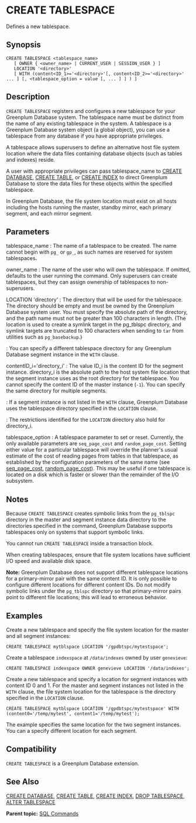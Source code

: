 # CREATE TABLESPACE 

Defines a new tablespace.

## <a id="section2"></a>Synopsis 

``` {#sql_command_synopsis}
CREATE TABLESPACE <tablespace_name>
   [ OWNER { <owner_name> | CURRENT_USER | SESSION_USER } ]
   LOCATION '<directory>' 
   [ WITH (content<ID_1>='<directory>'[, content<ID_2>='<directory>' ... ] [, <tablespace_option = value [, ... ] ] ) ]
```

## <a id="section3"></a>Description 

`CREATE TABLESPACE` registers and configures a new tablespace for your Greenplum Database system. The tablespace name must be distinct from the name of any existing tablespace in the system. A tablespace is a Greenplum Database system object \(a global object\), you can use a tablespace from any database if you have appropriate privileges.

A tablespace allows superusers to define an alternative host file system location where the data files containing database objects \(such as tables and indexes\) reside.

A user with appropriate privileges can pass tablespace\_name to [CREATE DATABASE](CREATE_DATABASE.html), [CREATE TABLE](CREATE_TABLE.html), or [CREATE INDEX](CREATE_INDEX.html) to direct Greenplum Database to store the data files for these objects within the specified tablespace.

In Greenplum Database, the file system location must exist on all hosts including the hosts running the master, standby mirror, each primary segment, and each mirror segment.

## <a id="section4"></a>Parameters 

tablespace\_name
:   The name of a tablespace to be created. The name cannot begin with `pg_` or `gp_`, as such names are reserved for system tablespaces.

owner\_name
:   The name of the user who will own the tablespace. If omitted, defaults to the user running the command. Only superusers can create tablespaces, but they can assign ownership of tablespaces to non-superusers.

LOCATION 'directory'
:   The directory that will be used for the tablespace. The directory should be empty and must be owned by the Greenplum Database system user. You must specify the absolute path of the directory, and the path name must not be greater than 100 characters in length. \(The location is used to create a symlink target in the pg\_tblspc directory, and symlink targets are truncated to 100 characters when sending to `tar` from utilities such as `pg_basebackup`.\)

:   You can specify a different tablespace directory for any Greenplum Database segment instance in the `WITH` clause.

contentID\_i='directory_i'
:   The value ID\_i is the content ID for the segment instance. directory\_i is the absolute path to the host system file location that the segment instance uses as the root directory for the tablespace. You cannot specify the content ID of the master instance \(`-1`\). You can specify the same directory for multiple segments.

:   If a segment instance is not listed in the `WITH` clause, Greenplum Database uses the tablespace directory specified in the `LOCATION` clause.

:   The restrictions identified for the `LOCATION` directory also hold for directory\_i.

tablespace\_option
:   A tablespace parameter to set or reset. Currently, the only available parameters are `seq_page_cost` and `random_page_cost`. Setting either value for a particular tablespace will override the planner's usual estimate of the cost of reading pages from tables in that tablespace, as established by the configuration parameters of the same name (see [seq_page_cost](../config_params/guc-list.html#seq_page_cost), [random_page_cost](../config_params/guc-list.html#random_page_cost)). This may be useful if one tablespace is located on a disk which is faster or slower than the remainder of the I/O subsystem.

## <a id="section5"></a>Notes 

Because `CREATE TABLESPACE` creates symbolic links from the `pg_tblspc` directory in the master and segment instance data directory to the directories specified in the command, Greenplum Database supports tablespaces only on systems that support symbolic links.

You cannot run `CREATE TABLESPACE` inside a transaction block.

When creating tablespaces, ensure that file system locations have sufficient I/O speed and available disk space.

**Note:** Greenplum Database does not support different tablespace locations for a primary-mirror pair with the same content ID. It is only possible to configure different locations for different content IDs. Do not modify symbolic links under the `pg_tblspc` directory so that primary-mirror pairs point to different file locations; this will lead to erroneous behavior.

## <a id="section6"></a>Examples 

Create a new tablespace and specify the file system location for the master and all segment instances:

```
CREATE TABLESPACE mytblspace LOCATION '/gpdbtspc/mytestspace';
```

Create a tablespace `indexspace` at `/data/indexes` owned by user `genevieve`:

```
CREATE TABLESPACE indexspace OWNER genevieve LOCATION '/data/indexes';
```

Create a new tablespace and specify a location for segment instances with content ID 0 and 1. For the master and segment instances not listed in the `WITH` clause, the file system location for the tablespace is the directory specified in the `LOCATION` clause.

```
CREATE TABLESPACE mytblspace LOCATION '/gpdbtspc/mytestspace' WITH (content0='/temp/mytest', content1='/temp/mytest');
```

The example specifies the same location for the two segment instances. You can a specify different location for each segment.

## <a id="section7"></a>Compatibility 

`CREATE TABLESPACE` is a Greenplum Database extension.

## <a id="section8"></a>See Also 

[CREATE DATABASE](CREATE_DATABASE.html), [CREATE TABLE](CREATE_TABLE.html), [CREATE INDEX](CREATE_INDEX.html), [DROP TABLESPACE](DROP_TABLESPACE.html), [ALTER TABLESPACE](ALTER_TABLESPACE.html)

**Parent topic:** [SQL Commands](../sql_commands/sql_ref.html)

